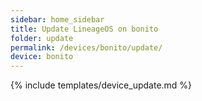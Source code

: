 ```yaml
---
sidebar: home_sidebar
title: Update LineageOS on bonito
folder: update
permalink: /devices/bonito/update/
device: bonito
---
```

{% include templates/device_update.md %}
